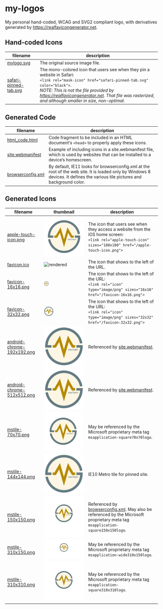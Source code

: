 # my-logos

My personal hand-coded, WCAG and SVG2 compliant logo, with derivatives generated by https://realfavicongenerator.net.

## Hand-coded Icons

| filename | description |
| --- | --- |
| [mylogo.svg](./mylogo.svg) | The original source image file. |
| [safari-pinned-tab.svg](./safari-pinned-tab.svg) | The mono-colored icon that users see when they pin a website in Safari:<br>`<link rel="mask-icon" href="safari-pinned-tab.svg" color="black">`.<br>*NOTE: This is not the file provided by https://realfavicongenerator.net.  That file was rasterized, and although smaller in size, non-optimal.* |

## Generated Code

| filename | description |
| --- | --- |
| [html_code.html](./html_code.html) | Code fragment to be included in an HTML documentʻs `<head>` to properly apply these icons. |
| [site.webmanifest](./site.webmanifest) | Example of including icons in a site.webmanifest file, which is used by websites that can be installed to a device’s homescreen. |
| [browserconfig.xml](./site/browserconfig.xml) | By default, IE11 looks for browserconfig.xml at the root of the web site.  It is loaded only by Windows 8 devices.  It defines the various tile pictures and background color. |

## Generated Icons

| filename | thumbnail | description |
| --- | --- | --- |
| [apple-touch-icon.png](./apple-touch-icon.png) | ![rendered](./apple-touch-icon.png) |  The icon that users see when they access a website from the iOS home screen:<br>`<link rel="apple-touch-icon" sizes="180x180" href="/apple-touch-icon.png">` |
| [favicon.ico](./favicon.ico) | ![rendered](./favicon.ico) | The icon that shows to the left of the URL. |
| [favicon-16x16.png](./favicon-16x16.png) | ![rendered](./favicon-16x16.png) | The icon that shows to the left of the URL:<br>`<link rel="icon" type="image/png" sizes="16x16" href="/favicon-16x16.png">` |
| [favicon-32x32.png](./favicon-32x32.png) | ![rendered](./favicon-32x32.png) | The icon that shows to the left of the URL:<br>`<link rel="icon" type="image/png" sizes="32x32" href="/favicon-32x32.png">` |
| [android-chrome-192x192.png](./android-chrome-192x192.png) | ![rendered](./android-chrome-192x192.png) | Referenced by [site.webmanifest](./site.webmanifest). |
| [android-chrome-512x512.png](./android-chrome-512x512.png) | ![rendered](./android-chrome-512x512.png) | Referenced by [site.webmanifest](./site.webmanifest). |
| [mstile-70x70.png](./mstile-70x70.png) | ![rendered](./mstile-70x70.png) | May be referenced by the Microsoft proprietary meta tag `msapplication-square70x70logo`. |
| [mstile-144x144.png](./mstile-144x144.png) | ![rendered](./mstile-144x144.png) | IE10 Metro tile for pinned site. |
| [mstile-150x150.png](./mstile-150x150.png) | ![rendered](./mstile-150x150.png) | Referenced by [browserconfig.xml](./site/browserconfig.xml).  May also be referenced by the Microsoft proprietary meta tag `msapplication-square150x150logo`. |
| [mstile-310x150.png](./mstile-310x150.png) | ![rendered](./mstile-310x150.png) | May be referenced by the Microsoft proprietary meta tag `msapplication-wide310x150logo`. |
| [mstile-310x310.png](./mstile-310x310.png) | ![rendered](./mstile-310x310.png) | May be referenced by the Microsoft proprietary meta tag `msapplication-square310x310logo`. |


